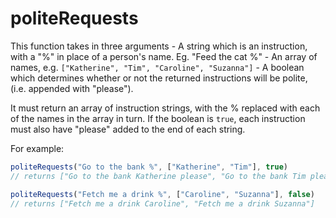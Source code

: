 # politeRequests

This function takes in three arguments
    - A string which is an instruction, with a "%" in place of a person's name. Eg. "Feed the cat %"
    - An array of names, e.g. `["Katherine", "Tim", "Caroline", "Suzanna"]`
    - A boolean which determines whether or not the returned instructions will be polite, (i.e. appended with "please").

It must return an array of instruction strings, with the % replaced with each  of the names in the array in turn.
If the boolean is `true`, each instruction must also have "please" added to the end of each string.

For example:

```js
politeRequests("Go to the bank %", ["Katherine", "Tim"], true)
// returns ["Go to the bank Katherine please", "Go to the bank Tim please"]

politeRequests("Fetch me a drink %", ["Caroline", "Suzanna"], false)
// returns ["Fetch me a drink Caroline", "Fetch me a drink Suzanna"]
```

